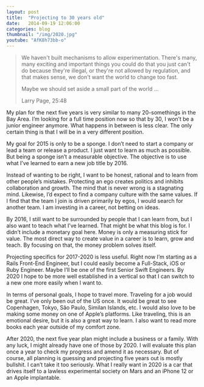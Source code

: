 ```yaml
---
layout: post
title:  "Projecting to 30 years old"
date:   2014-09-19 12:06:00
categories: blog
thumbnail: "/img/2020.jpg"
youtube: "AfK8h73bb-o"
---
```


> We haven't built mechanisms to allow experimentation. There's many, many exciting and important things you could do that you just can't do because they're illegal, or they're not allowed by regulation, and that makes sense, we don't want the world to change too fast.
>
> Maybe we should set aside a small part of the world ...
>
> Larry Page, 25:48

My plan for the next five years is very similar to many 20-somethings in the Bay Area. I’m looking for a full time position now so that by 30, I won’t be a junior engineer anymore. What happens in between is less clear. The only certain thing is that I will be in a very different position.

My goal for 2015 is only to be a sponge. I don’t need to start a company or lead a team or release a product. I just want to learn as much as possible. But being a sponge isn’t a measurable objective. The objective is to use what I’ve learned to earn a new job title by 2016.

Instead of wanting to be right, I want to be honest, rational and to learn from other people’s mistakes. Protecting an ego creates politics and inhibits collaboration and growth. The mind that is never wrong is a stagnating mind. Likewise, I’d expect to find a company culture with the same values. If I find that the team I join is driven primarily by egos, I would search for another team. I am investing in a career, not betting on ideas.

By 2016, I still want to be surrounded by people that I can learn from, but I also want to teach what I’ve learned. That might be what this blog is for. I didn’t include a monetary goal here. Money is only a measuring stick for value. The most direct way to create value in a career is to learn, grow and teach. By focusing on that, the money problem solves itself.

Projecting specifics for 2017-2020 is less useful. Right now I’m starting as a Rails Front-End Engineer, but I could easily become a Full-Stack, iOS or Ruby Engineer. Maybe I’ll be one of the first Senior Swift Engineers. By 2020 I hope to be more well established in a vertical so that I can switch to a new one more easily when I want to.

In terms of personal goals, I hope to travel more. Traveling for a job would be great. I’ve only been out of the US once. It would be great to see Copenhagen, Tokyo, São Paulo, Similan Islands, etc. I would also love to be making some money on one of Apple’s platforms. Like traveling, this is an emotional desire, but it is also a great way to learn. I also want to read more books each year outside of my comfort zone.

After 2020, the next five year plan might include a business or a family. With any luck, I might already have one of those by 2020. I will evaluate this plan once a year to check my progress and amend it as necessary. But of course, all planning is guessing and projecting five years out is mostly bullshit. I can’t take it too seriously. What I really want in 2020 is a car that drives itself to a lawless experimental society on Mars and an iPhone 12 or an Apple implantable.
